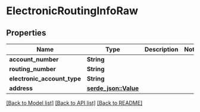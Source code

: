 # ElectronicRoutingInfoRaw

## Properties

Name | Type | Description | Notes
------------ | ------------- | ------------- | -------------
**account_number** | **String** |  | 
**routing_number** | **String** |  | 
**electronic_account_type** | **String** |  | 
**address** | [**serde_json::Value**](.md) |  | 

[[Back to Model list]](../README.md#documentation-for-models) [[Back to API list]](../README.md#documentation-for-api-endpoints) [[Back to README]](../README.md)


